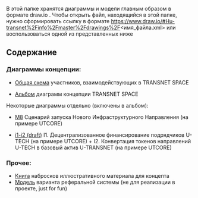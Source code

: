 В этой папке хранятся диаграммы и модели главным образом в формате draw.io . Чтобы открыть файл, находящийся в этой папке, нужно сформировать ссылку в формате 
https://www.draw.io/#Hu-transnet%2Finfo%2Fmaster%2Fdrawings%2F<имя_файла.xml> или воспользоваться одной из представленных ниже

## Содержание
### Диаграммы концепции:
- [Общая схема](https://www.draw.io/#Hu-transnet%2Finfo%2Fmaster%2Fdrawings%2Fconcept-parties.xml) участников, взаимодействующих в TRANSNET SPACE

- [Альбом](https://www.draw.io/#Hu-transnet%2Finfo%2Fmaster%2Fdrawings%2Fconcept-full.xml) диаграмм концепции TRANSNET SPACE

Некоторые диаграммы отдельно (включены в альбом):
- [M8](https://www.draw.io/#Hu-transnet%2Finfo%2Fmaster%2Fdrawings%2Fconcept-mpa-economy-m8-erc20.xml) Сценарий запуска Нового Инфраструктурного Направления (на примере UTCORE)

- [i1-i2 (draft)](https://www.draw.io/#Hu-transnet%2Finfo%2Fmodels-mpa-economy-i1-i2%2Fdrawings%2Fconcept-mpa-economy-i1-i2.xml) I1. Децентрализованное финансирование подрядчиков U-TECH (на примере UTCORE) + I2. Конвертация токенов направлений U-TECH в базовый актив U-TRANSNET (на примере UTCORE)

### Прочее:
- [Книга](https://www.draw.io/#Hu-transnet%2Finfo%2Fmaster%2Fdrawings%2Fconcept-slide-art.xml) набросков иллюстративного материала для концепта
- [Модель](https://www.draw.io/#Hu-transnet%2Finfo%2Fmaster%2Fdrawings%2Freferral-model-proposal.xml) варианта реферальной системы (не для реализации в проекте, just for fun)

